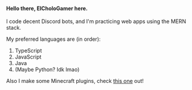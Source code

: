 #### Hello there, ElCholoGamer here.

I code decent Discord bots, and I'm practicing web apps using the MERN stack.

My preferred languages are (in order):
1. TypeScript
2. JavaScript
3. Java
4. (Maybe Python? Idk lmao)

Also I make some Minecraft plugins, check [this one](https://www.spigotmc.org/resources/userlogin.80669/) out!

